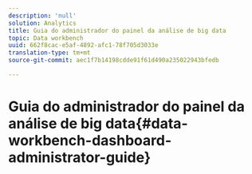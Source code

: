 ```yaml
---
description: 'null'
solution: Analytics
title: Guia do administrador do painel da análise de big data
topic: Data workbench
uuid: 662f8cac-e5af-4892-afc1-78f705d3033e
translation-type: tm+mt
source-git-commit: aec1f7b14198cdde91f61d490a235022943bfedb

---
```



# Guia do administrador do painel da análise de big data{#data-workbench-dashboard-administrator-guide}

